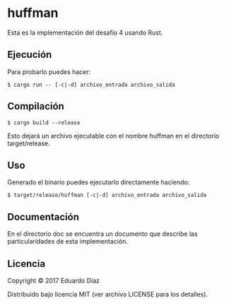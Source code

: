 # huffman

Esta es la implementación del desafío 4 usando Rust.

## Ejecución

Para probarlo puedes hacer:

	$ cargo run -- [-c|-d] archivo_entrada archivo_salida

## Compilación

 	$ cargo build --release

Esto dejará un archivo ejecutable con el nombre huffman en el directorio target/release.


## Uso

Generado el binario  puedes ejecutarlo directamente haciendo:

    $ target/release/huffman [-c|-d] archivo_entrada archivo_salida

## Documentación

En el directorio doc se encuentra un documento que describe las particularidades de esta implementación.

## Licencia

Copyright ©  2017 Eduardo Díaz

Distribuido bajo licencia MIT (ver archivo LICENSE para los detalles).
